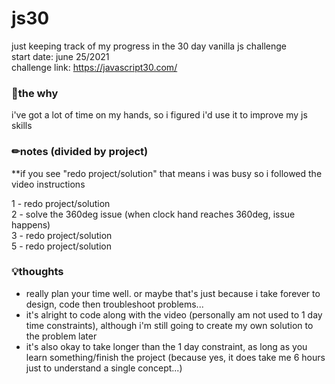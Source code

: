 # js30
just keeping track of my progress in the 30 day vanilla js challenge  
start date: june 25/2021  
challenge link: https://javascript30.com/

### 🌱the why
i've got a lot of time on my hands, so i figured i'd use it to improve my js skills  
  
### ✏notes (divided by project)
**if you see "redo project/solution" that means i was busy so i followed the video instructions  

1 - redo project/solution  
2 - solve the 360deg issue (when clock hand reaches 360deg, issue happens)    
3 - redo project/solution  
5 - redo project/solution  

### 💡thoughts
- really plan your time well.  or maybe that's just because i take forever to design, code then troubleshoot problems...
- it's alright to code along with the video (personally am not used to 1 day time constraints), although i'm still going to create my own solution to the problem later
- it's also okay to take longer than the 1 day constraint, as long as you learn something/finish the project (because yes, it does take me 6 hours just to understand a single concept...)
